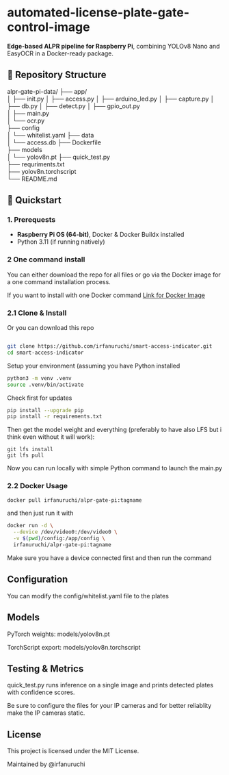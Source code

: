 # automated-license-plate-gate-control-image

**Edge-based ALPR pipeline for Raspberry Pi**, combining YOLOv8 Nano and EasyOCR in a Docker-ready package.

## 📂 Repository Structure

alpr-gate-pi-data/
├── app/    
│   ├── init.py
│   ├── access.py
│   ├── arduino_led.py
│   ├── capture.py
│   ├── db.py
│   ├── detect.py
│   ├── gpio_out.py   
│   ├── main.py             
│   └── ocr.py       
├── config          
│   └── whitelist.yaml 
├── data         
│   └── access.db
├── Dockerfile  
├── models         
│   └── yolov8n.pt
├── quick_test.py  
├── requriments.txt        
├── yolov8n.torchscript       
└── README.md     


## 🚀 Quickstart

### 1. Prerequests

- **Raspberry Pi OS (64-bit)**, Docker & Docker Buildx installed  
- Python 3.11 (if running natively)

### 2 One command install

You can either download the repo for all files or go via the Docker image for a one command installation process.

If you want to install with one Docker command [Link for Docker Image](https://hub.docker.com/r/irfanuruchi/alpr-gate-pi)


### 2.1 Clone & Install


Or you can download this repo
```bash

git clone https://github.com/irfanuruchi/smart-access-indicator.git
cd smart-access-indicator
```

Setup your environment (assuming you have Python installed

```bash
python3 -m venv .venv
source .venv/bin/activate
```

Check first for updates
```bash
pip install --upgrade pip
pip install -r requirements.txt
```

Then get the model weight and everything (preferably to have also LFS but i think even without it will work): 
```
git lfs install
git lfs pull
```

Now you can run locally  with simple Python command to launch the main.py

### 2.2 Docker Usage

```bash
docker pull irfanuruchi/alpr-gate-pi:tagname
```

and then just run it with 

```bash
docker run -d \
  --device /dev/video0:/dev/video0 \
  -v $(pwd)/config:/app/config \
  irfanuruchi/alpr-gate-pi:tagname
```

Make sure you have a device connected first and then run the command

## Configuration

You can modify the config/whitelist.yaml file to the plates

## Models

PyTorch weights: models/yolov8n.pt

TorchScript export: models/yolov8n.torchscript

## Testing & Metrics

quick_test.py runs inference on a single image and prints detected plates with confidence scores.

Be sure to configure the files for your IP cameras and for better reliablity make the IP cameras static.

## License
This project is licensed under the MIT License.


Maintained by @irfanuruchi
